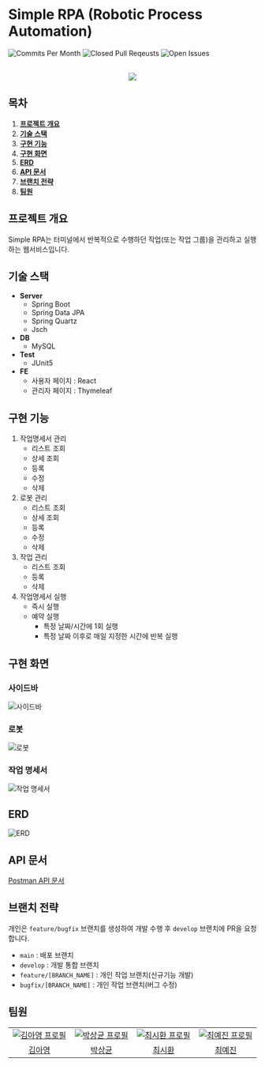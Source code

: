 # Simple RPA (Robotic Process Automation)
![Commits Per Month](https://img.shields.io/github/commit-activity/m/satreci-admin/cnu-sw-academy-team-b/develop)
![Closed Pull Reqeusts](https://img.shields.io/github/issues-pr-closed/satreci-admin/cnu-sw-academy-team-b)
![Open Issues](https://img.shields.io/github/issues/satreci-admin/cnu-sw-academy-team-b?color=green)
<p align="center">
  <br>
  <img src="https://user-images.githubusercontent.com/57066971/200168121-c0e04e81-0dd3-4689-aa49-f99e9ad6a51a.gif">
  <br>
</p>

## 목차
1. [**프로젝트 개요**](#프로젝트-개요)
2. [**기술 스택**](#기술-스택)
3. [**구현 기능**](#구현-기능)
4. [**구현 화면**](#구현-화면)
5. [**ERD**](#ERD)
6. [**API 문서**](#API-)
7. [**브랜치 전략**](#브랜치-전략)
8. [**팀원**](#팀원)

## 프로젝트 개요
Simple RPA는 터미널에서 반복적으로 수행하던 작업(또는 작업 그룹)을 관리하고 실행하는 웹서비스입니다.

## 기술 스택
- **Server**
  - Spring Boot
  - Spring Data JPA
  - Spring Quartz
  - Jsch
- **DB**
  - MySQL
- **Test**
  - JUnit5
- **FE**
    - 사용자 페이지 : React
    - 관리자 페이지 : Thymeleaf

## 구현 기능
1. 작업명세서 관리
    - 리스트 조회
    - 상세 조회
    - 등록
    - 수정
    - 삭제
2. 로봇 관리
    - 리스트 조회
    - 상세 조회
    - 등록
    - 수정
    - 삭제
3. 작업 관리
    - 리스트 조회
    - 등록
    - 삭제
4. 작업명세서 실행
    - 즉시 실행
    - 예약 실행
        - 특정 날짜/시간에 1회 실행
        - 특정 날짜 이후로 매일 지정한 시간에 반복 실행

## 구현 화면
### 사이드바
![사이드바](https://user-images.githubusercontent.com/57066971/200170175-284e919e-8475-47d7-8dbe-126ab896fc7e.png)
### 로봇
![로봇](https://user-images.githubusercontent.com/57066971/200170248-c9025491-756d-46db-bae1-f7255ddaea74.png)
### 작업 명세서
![작업 명세서](https://user-images.githubusercontent.com/57066971/200170272-a92635c9-1be9-475f-81d9-de1b4564e520.png)

## ERD
![ERD](https://user-images.githubusercontent.com/57066971/200170534-efb9249c-d8b9-437e-b62d-a49f894fe95d.png)

## API 문서
[Postman API 문서](https://documenter.getpostman.com/view/15111130/2s83zgsPw4)

## 브랜치 전략
개인은 `feature/bugfix` 브랜치를 생성하여 개발 수행 후 `develop` 브랜치에 PR을 요청합니다.
- `main` : 배포 브랜치
- `develop` : 개발 통합 브랜치
- `feature/[BRANCH_NAME]` : 개인 작업 브랜치(신규기능 개발)
- `bugfix/[BRANCH_NAME]` : 개인 작업 브랜치(버그 수정)

## 팀원
<table>
  <tr>
    <td align="center" width="150px">
      <a href="https://github.com/Kim-AYoung" target="_blank">
        <img src="https://avatars.githubusercontent.com/u/57066971?v=4" alt="김아영 프로필" />
      </a>
    </td>
    <td align="center" width="150px">
      <a href="https://github.com/sanggyunbak2856" target="_blank">
        <img src="https://avatars.githubusercontent.com/u/73566382?v=4" alt="박상균 프로필" />
      </a>
    </td>
    <td align="center" width="150px">
      <a href="https://github.com/pum005" target="_blank">
        <img src="https://avatars.githubusercontent.com/u/108645121?v=4" alt="최시환 프로필" />
      </a>
    </td>
    <td align="center" width="150px">
      <a href="https://github.com/hiih1600" target="_blank">
        <img src="https://avatars.githubusercontent.com/u/114333892?v=4" alt="최예진 프로필" />
      </a>
    </td>
  </tr>
  <tr> 
   <td align="center">
      <a href="https://github.com/Kim-AYoung" target="_blank">
        김아영
      </a>
    </td>
    <td align="center">
      <a href="https://github.com/sanggyunbak2856" target="_blank">
        박상균
      </a>
    </td>
    <td align="center">
      <a href="https://github.com/pum005" target="_blank">
        최시환
      </a>
    </td>
    <td align="center">
      <a href="https://github.com/hiih1600" target="_blank">
        최예진
      </a>
    </td>
  </tr>
</table>

<!-- 
  ###프로젝트 구조
  - [TBD](./TBD) : TBD 프로젝트

  ###테스트 방법
  - junit5
  - intelliJ의 TestMe 플러그인 설치
    - test 하고 싶은 클래스 open
    - 'Code'-'TestMe' 혹은 Alt+Shift+Q 명령어 수행
    - Junit5 & Mockito 선택
    - 테스트 코드 템플릿 생성 확인 후 테스트 항목 수정하여 단위시험 코드 작성

  ### 빌드 방법
  - jar 파일 생성 (모든 프로젝트)
    - Gradle - aiw-engine - Tasks - build - bootJar
-->
